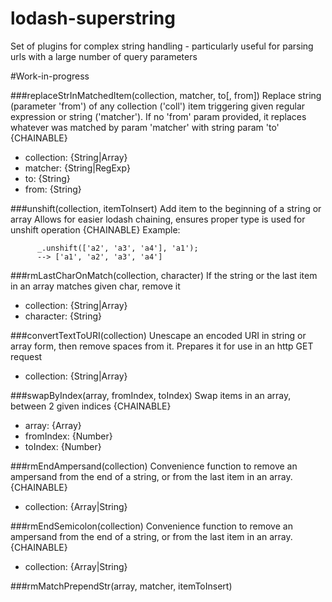 # lodash-superstring
Set of plugins for complex string handling - particularly useful for parsing urls with a large number of query parameters

#Work-in-progress

###replaceStrInMatchedItem(collection, matcher, to[, from])
Replace string (parameter 'from') of any collection ('coll') item triggering 
given regular expression or string ('matcher'). If no 'from' param provided, 
it replaces whatever was matched by param 'matcher' with string param 'to' 
{CHAINABLE}
* collection: {String|Array}
* matcher: {String|RegExp}
* to: {String}
* from: {String}


###unshift(collection, itemToInsert)
Add item to the beginning of a string or array
Allows for easier lodash chaining, ensures proper type is used for unshift operation
{CHAINABLE}
Example:

          _.unshift(['a2', 'a3', 'a4'], 'a1');
          --> ['a1', 'a2', 'a3', 'a4']


###rmLastCharOnMatch(collection, character)
If the string or the last item in an array matches given char, remove it
* collection: {String|Array}
* character: {String}


###convertTextToURI(collection)
Unescape an encoded URI in string or array form, then remove spaces from it.
Prepares it for use in an http GET request
* collection: {String|Array}


###swapByIndex(array, fromIndex, toIndex)
Swap items in an array, between 2 given indices 
{CHAINABLE}
* array: {Array}
* fromIndex: {Number}
* toIndex: {Number}


###rmEndAmpersand(collection)
Convenience function to remove an ampersand from the end of a string, or from the last item in an array.
{CHAINABLE}
* collection: {Array|String}


###rmEndSemicolon(collection)
Convenience function to remove an ampersand from the end of a string, or from the last item in an array.
{CHAINABLE}
* collection: {Array|String}


###rmMatchPrependStr(array, matcher, itemToInsert)
